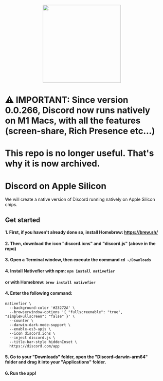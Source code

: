 <p align="center">
    <img width="256" heigth="256" src="https://i.goopics.net/se2aie.png">
</p>

# ⚠️ IMPORTANT: Since version 0.0.266, Discord now runs natively on M1 Macs, with all the features (screen-share, Rich Presence etc…)
# This repo is no longer useful. That's why it is now archived.

# Discord on Apple Silicon

We will create a native version of Discord running natively on Apple Silicon chips.

## Get started

#### 1. First, if you haven't already done so, install Homebrew: https://brew.sh/

#### 2. Then, download the icon "discord.icns" and "discord.js" (above in the repo)

#### 3. Open a Terminal window, then execute the command ```cd ~/Downloads```

#### 4. Install Nativefier with npm: ```npm install nativefier```
####               or with Homebrew: ```brew install nativefier```

#### 4. Enter the following command:

```
nativefier \
  --background-color '#23272A' \
  --browserwindow-options '{ "fullscreenable": "true", "simpleFullscreen": "false" }' \
  --counter \
  --darwin-dark-mode-support \
  --enable-es3-apis \
  --icon discord.icns \
  --inject discord.js \
  --title-bar-style hiddenInset \
  https://discord.com/app
  ```

#### 5. Go to your "Downloads" folder, open the "Discord-darwin-arm64" folder and drag it into your "Applications" folder.

#### 6. Run the app!
